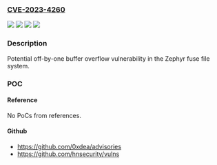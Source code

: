 ### [CVE-2023-4260](https://cve.mitre.org/cgi-bin/cvename.cgi?name=CVE-2023-4260)
![](https://img.shields.io/static/v1?label=Product&message=Zephyr&color=blue)
![](https://img.shields.io/static/v1?label=Version&message=0%3C%3D%203.4%20&color=brighgreen)
![](https://img.shields.io/static/v1?label=Vulnerability&message=CWE-120%20Buffer%20Copy%20without%20Checking%20Size%20of%20Input%20('Classic%20Buffer%20Overflow')&color=brighgreen)
![](https://img.shields.io/static/v1?label=Vulnerability&message=CWE-193%20Off-by-one%20Error&color=brighgreen)

### Description

Potential off-by-one buffer overflow vulnerability in the Zephyr fuse file system.

### POC

#### Reference
No PoCs from references.

#### Github
- https://github.com/0xdea/advisories
- https://github.com/hnsecurity/vulns

